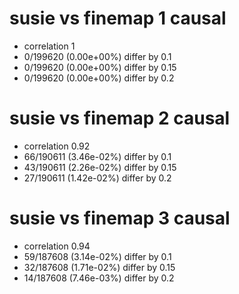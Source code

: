 # susie vs finemap  1 causal

- correlation 1
- 0/199620 (0.00e+00%) differ by 0.1
- 0/199620 (0.00e+00%) differ by 0.15
- 0/199620 (0.00e+00%) differ by 0.2


# susie vs finemap  2 causal

- correlation 0.92
- 66/190611 (3.46e-02%) differ by 0.1
- 43/190611 (2.26e-02%) differ by 0.15
- 27/190611 (1.42e-02%) differ by 0.2


# susie vs finemap  3 causal

- correlation 0.94
- 59/187608 (3.14e-02%) differ by 0.1
- 32/187608 (1.71e-02%) differ by 0.15
- 14/187608 (7.46e-03%) differ by 0.2


